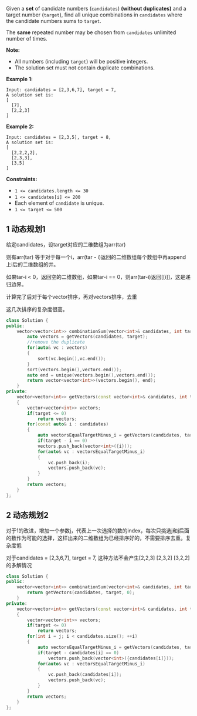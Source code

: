 Given a **set** of candidate numbers (`candidates`) **(without duplicates)** and a target number (`target`), find all unique combinations in `candidates` where the candidate numbers sums to `target`.

The **same** repeated number may be chosen from `candidates` unlimited number of times.

**Note:**

- All numbers (including `target`) will be positive integers.
- The solution set must not contain duplicate combinations.

**Example 1:**

```
Input: candidates = [2,3,6,7], target = 7,
A solution set is:
[
  [7],
  [2,2,3]
]
```

**Example 2:**

```
Input: candidates = [2,3,5], target = 8,
A solution set is:
[
  [2,2,2,2],
  [2,3,3],
  [3,5]
]
```

 

**Constraints:**

- `1 <= candidates.length <= 30`
- `1 <= candidates[i] <= 200`
- Each element of `candidate` is unique.
- `1 <= target <= 500`

## 1 动态规划1

给定candidates，设target对应的二维数组为arr(tar)

则有arr(tar) 等于对于每一个i，arr(tar - i)返回的二维数组每个数组中再append上i后的二维数组的并。

如果tar-i < 0，返回空的二维数组，如果tar-i == 0，则arr(tar-i)返回[[i]]，这是递归边界。

计算完了后对于每个vector排序，再对vectors排序，去重

这几次排序的复杂度很高。

```c++
class Solution {
public:
    vector<vector<int>> combinationSum(vector<int>& candidates, int target) {
        auto vectors = getVectors(candidates, target);
        //remove the duplicate
        for(auto& vc : vectors)
        {
            sort(vc.begin(),vc.end());
        }
        sort(vectors.begin(),vectors.end());
        auto end = unique(vectors.begin(),vectors.end());
        return vector<vector<int>>(vectors.begin(), end);
    }
private:
    vector<vector<int>> getVectors(const vector<int>& candidates, int target)
    {
        vector<vector<int>> vectors;
        if(target <= 0)
            return vectors;
        for(const auto& i : candidates)
        {
            auto vectorsEqualTargetMinus_i = getVectors(candidates, target - i);
            if(target - i == 0)
            vectors.push_back(vector<int>({i}));
            for(auto& vc : vectorsEqualTargetMinus_i)
            {
                vc.push_back(i);
                vectors.push_back(vc);
            }
        }
        return vectors;
    }
};
```

## 2 动态规划2

对于1的改进，增加一个参数j，代表上一次选择的数的index，每次只挑选j和j后面的数作为可能的选择，这样出来的二维数组为已经排序好的，不需要排序去重。复杂度低

对于candidates = [2,3,6,7], target = 7, 这种方法不会产生[2,2,3] [2,3,2] [3,2,2]的多解情况

```c++
class Solution {
public:
    vector<vector<int>> combinationSum(vector<int>& candidates, int target) {
        return getVectors(candidates, target, 0);
    }
private:
    vector<vector<int>> getVectors(const vector<int>& candidates, int target, int j)
    {
        vector<vector<int>> vectors;
        if(target <= 0)
            return vectors;
        for(int i = j; i < candidates.size(); ++i)
        {
            auto vectorsEqualTargetMinus_i = getVectors(candidates, target - candidates[i],i);
            if(target - candidates[i] == 0)
            	vectors.push_back(vector<int>({candidates[i]}));
            for(auto& vc : vectorsEqualTargetMinus_i)
            {
                vc.push_back(candidates[i]);
                vectors.push_back(vc);
            }
        }
        return vectors;
    }
};
```

